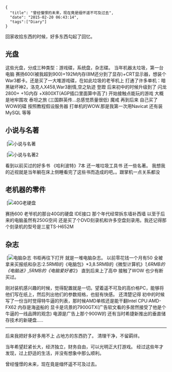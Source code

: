 ```metadata
{
  "title": "曾经憧憬的未来，现在竟是缅怀遥不可及过去",
  "date": "2015-02-20 06:43:14",
  "tags":["Diary"]
}
```





回家收拾东西的时候，好多东西勾起了回忆。


## 光盘


这些光盘，分成三种类型：游戏碟，系统盘，杂志碟。
当年机器太垃圾，第一台电脑 赛扬600(被我超到900)+192M内存(8M还分到了显存)+CRT显示器，想装个War3都卡。还是买了一大堆游戏碟，在如此垃圾的老爷机上 打通了许多单机：暗黑破坏神2，洛克人X458,War3剧情,空之轨迹 登蹬
后来初中的时候升级到了 闪龙2800+ +1G内存 +X800XT(AGP插口里面算中高了)
开始接触点能玩的游戏 大概是地牢围攻 泰坦之旅 (三国群英传...总感觉质量很低) 魔戒
再到后来 自己买了WOW的碟 按照教程假设服务器 打单机的WOW.那是我第一次用Navicat 还有装MySQL 等等


## 小说与名著
 [![小说与名著]()


 [![小说与名著2]()

看到以前买过的好多书 《哈利波特》7本 还一堆垃圾工具书 还一些名著。
我想我的近视就是当年躺在床上侧睡看完了这些书而造成的吧。。跟掌机一点关系都没

## 老机器的零件



 [![40G老硬盘]()



赛扬600 老爷机的那台40G的硬盘 IDE接口 那个年代经常拆东墙补西墙
以至于后来的电脑虽然有250G空间 还是买了个DVD刻录机和许多空盘刻录用。我还记得那个刻录机的型号是三星TS-H652M


## 杂志


 [![电脑杂志]()
书柜再往下打开 就是一堆电脑杂志。
以前零花钱一个月有50 全被拿来买报纸和杂志:2.5RMB的《电脑包》*3,8.5RMB的《微型计算机》*1,6RMB的《电脑迷》,5RMB的《电脑爱好者*2》 直到后来上了高中 接触了WOW 也少有断买过。

刚对装机感兴趣的时候，觉得配置就是一切。望着遥不可及的高价格PC，能够将他们写在纸上，然后列出他们的参数规格，也挺有快感。
还清楚记得 初中的时候写了一份当时觉得特牛逼的列表，那时候AMD单核还是能干翻Intel
CPU:AMD-FX62
内存是海盗船的
显卡是讯景的7900GTX(广告软文看的多居然接受了他是个牛逼的一线品牌的观念)
电源是广告上那个900W的
还有当时希捷新推出的垂直储存技术的新硬盘.....



----



后来我把好多好多用不上 占地方的东西扔了。
清理干净，不留羁绊。





当年希望赶紧长大，经济独立，财务自由，可以光明正大打游戏。
经过这些年才发现，过上舒适的生活，并没有想象中那么顺利。

曾经憧憬的未来，现在竟是缅怀遥不可及过去。